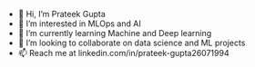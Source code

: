 - 👋 Hi, I’m Prateek Gupta
- 👀 I’m interested in MLOps and AI
- 🌱 I’m currently learning Machine and Deep learning
- 💞️ I’m looking to collaborate on data science and ML projects
- 📫 Reach me at linkedin.com/in/prateek-gupta26071994

<!---
Pgixdia/Pgixdia is a ✨ special ✨ repository because its `README.md` (this file) appears on your GitHub profile.
You can click the Preview link to take a look at your changes.
--->

